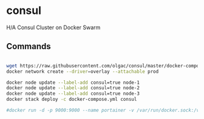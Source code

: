# consul
H/A Consul Cluster on Docker Swarm

Commands
-------------

```bash

wget https://raw.githubusercontent.com/olgac/consul/master/docker-compose.yml
docker network create --driver=overlay --attachable prod

docker node update --label-add consul=true node-1
docker node update --label-add consul=true node-2
docker node update --label-add consul=true node-3
docker stack deploy -c docker-compose.yml consul

#docker run -d -p 9000:9000 --name portainer -v /var/run/docker.sock:/var/run/docker.sock portainer/portainer
```
